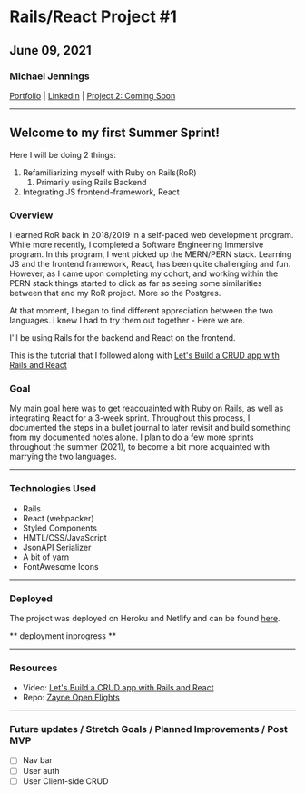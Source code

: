 # Rails/React Project #1

## June 09, 2021

### Michael Jennings

[Portfolio](https://miggymike.github.io/) | [LinkedIn](https://www.linkedin.com/in/mjennings6/) | [Project 2: Coming Soon]()

---

## Welcome to my first Summer Sprint!

Here I will be doing 2 things:

1. Refamiliarizing myself with Ruby on Rails(RoR)
   1. Primarily using Rails Backend
2. Integrating JS frontend-framework, React

### Overview

I learned RoR back in 2018/2019 in a self-paced web development program. While more recently, I completed a Software Engineering Immersive program. In this program, I went picked up the MERN/PERN stack. Learning JS and the frontend framework, React, has been quite challenging and fun. However, as I came upon completing my cohort, and working within the PERN stack things started to click as far as seeing some similarities between that and my RoR project. More so the Postgres.

At that moment, I began to find different appreciation between the two languages. I knew I had to try them out together - Here we are.

I'll be using Rails for the backend and React on the frontend.

This is the tutorial that I followed along with [Let's Build a CRUD app with Rails and React](https://www.youtube.com/watch?v=iqh9enFWHuY)

### Goal

My main goal here was to get reacquainted with Ruby on Rails, as well as integrating React for a 3-week sprint. Throughout this process, I documented the steps in a bullet journal to later revisit and build something from my documented notes alone. I plan to do a few more sprints throughout the summer (2021), to become a bit more acquainted with marrying the two languages.

---

### Technologies Used

- Rails
- React (webpacker)
- Styled Components
- HMTL/CSS/JavaScript
- JsonAPI Serializer
- A bit of yarn
- FontAwesome Icons

---

### Deployed

The project was deployed on Heroku and Netlify and can be found [here]().

** deployment inprogress **

---

### Resources

- Video: [Let's Build a CRUD app with Rails and React](https://www.youtube.com/watch?v=iqh9enFWHuY)
- Repo: [Zayne Open Flights](https://github.com/zayneio/open-flights)

---

### Future updates / Stretch Goals / Planned Improvements / Post MVP

- [ ] Nav bar
- [ ] User auth
- [ ] User Client-side CRUD
